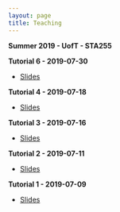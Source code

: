```yaml
---
layout: page
title: Teaching
---
```


**Summer 2019 - UofT - STA255**

**Tutorial 6 - 2019-07-30**
- <a href="https://daveveitch.github.io/teaching/2019S-STA255/Tutorial6.pdf">Slides</a>

**Tutorial 4 - 2019-07-18**
- <a href="https://daveveitch.github.io/teaching/2019S-STA255/Tutorial4.pdf">Slides</a>

**Tutorial 3 - 2019-07-16**
- <a href="https://daveveitch.github.io/teaching/2019S-STA255/Tutorial3.pdf">Slides</a>

**Tutorial 2 - 2019-07-11**
- <a href="https://daveveitch.github.io/teaching/2019S-STA255/Tutorial2.pdf">Slides</a>

**Tutorial 1 - 2019-07-09**
- <a href="https://daveveitch.github.io/teaching/2019S-STA255/Tutorial1.pdf">Slides</a>
